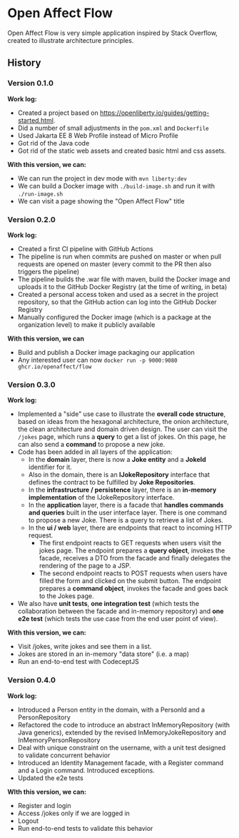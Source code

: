 # Open Affect Flow
Open Affect Flow is very simple application inspired by Stack Overflow, created to illustrate architecture principles.

## History

### Version 0.1.0

**Work log:**

* Created a project based on https://openliberty.io/guides/getting-started.html. 
* Did a number of small adjustments in the `pom.xml` and `Dockerfile`
* Used Jakarta EE 8 Web Profile instead of Micro Profile
* Got rid of the Java code
* Got rid of the static web assets and created basic html and css assets.

**With this version, we can:**

* We can run the project in dev mode with `mvn liberty:dev`
* We can build a Docker image with `./build-image.sh` and run it with `./run-image.sh`
* We can visit a page showing the "Open Affect Flow" title

### Version 0.2.0

**Work log:**

* Created a first CI pipeline with GitHub Actions 
* The pipeline is run when commits are pushed on master or when pull requests are opened on master (every commit to the PR then also triggers the pipeline)
* The pipeline builds the .war file with maven, build the Docker image and uploads it to the GitHub Docker Registry (at the time of writing, in beta)
* Created a personal access token and used as a secret in the project repository, so that the GitHub action can log into the GitHub Docker Registry
* Manually configured the Docker image (which is a package at the organization level) to make it publicly available

**With this version, we can**

* Build and publish a Docker image packaging our application
* Any interested user can now `docker run -p 9000:9080 ghcr.io/openaffect/flow`

### Version 0.3.0

**Work log:**

* Implemented a "side" use case to illustrate the **overall code structure**, based on ideas from the hexagonal architecture, the onion architecture, the clean architecture and domain driven design. The user can visit the `/jokes` page, which runs a **query** to get a list of jokes. On this page, he can also send a **command** to propose a new joke.
* Code has been added in all layers of the application:
  * In the **domain** layer, there is now a **Joke entity** and a **JokeId** identifier for it.
  * Also in the domain, there is an **IJokeRepository** interface that defines the contract to be fulfilled by **Joke Repositories**.
  * In the **infrastructure / persistence** layer, there is an **in-memory implementation** of the IJokeRepository interface.
  * In the **application** layer, there is a facade that **handles commands and queries** built in the user interface layer. There is one command to propose a new Joke. There is a query to retrieve a list of Jokes.
  * In the **ui / web** layer, there are endpoints that react to incoming HTTP request.
    * The first endpoint reacts to GET requests when users visit the jokes page. The endpoint prepares a **query object**, invokes the facade, receives a DTO from the facade and finally delegates the rendering of the page to a JSP.
    * The second endpoint reacts to POST requests when users have filled the form and clicked on the submit button. The endpoint prepares a **command object**, invokes the facade and goes back to the Jokes page.
* We also have **unit tests**, **one integration test** (which tests the collaboration between the facade and in-memory repository) and **one e2e test** (which tests the use case from the end user point of view).

**With this version, we can:**

* Visit /jokes, write jokes and see them in a list.
* Jokes are stored in an in-memory "data store" (i.e. a map)
* Run an end-to-end test with CodeceptJS

### Version 0.4.0

**Work log:**

* Introduced a Person entity in the domain, with a PersonId and a PersonRepository
* Refactored the code to introduce an abstract InMemoryRepository (with Java generics), extended by the revised InMemoryJokeRepository and InMemoryPersonRepository
* Deal with unique constraint on the username, with a unit test designed to validate concurrent behavior
* Introduced an Identity Management facade, with a Register command and a Login command. Introduced exceptions.
* Updated the e2e tests

**WIth this version, we can:**

* Register and login
* Access /jokes only if we are logged in
* Logout
* Run end-to-end tests to validate this behavior

